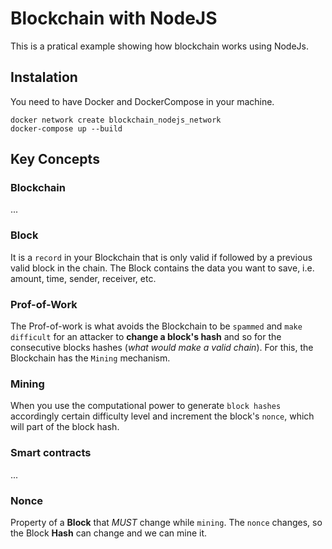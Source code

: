 # Blockchain with NodeJS

This is a pratical example showing how blockchain works using NodeJs.

## Instalation

You need to have Docker and DockerCompose in your machine.

```
docker network create blockchain_nodejs_network
docker-compose up --build
```

## Key Concepts

### Blockchain

...

### Block

It is a `record` in your Blockchain that is only valid if followed by a previous valid block in the chain. The Block contains the data you want to save, i.e. amount, time, sender, receiver, etc.

### Prof-of-Work

The Prof-of-work is what avoids the Blockchain to be `spammed` and `make difficult` for an attacker to **change a block's hash** and so for the consecutive blocks hashes (_what would make a valid chain_). For this, the Blockchain has the `Mining` mechanism.

### Mining

When you use the computational power to generate `block hashes` accordingly certain difficulty 
level and increment the block's `nonce`, which will part of the block hash.

### Smart contracts

...

### Nonce

Property of a **Block** that _MUST_ change while `mining`. The `nonce` changes, so the Block **Hash** can change and we can mine it.

